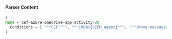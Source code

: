 #### Parser Content
```Java
{
Name = cef-azure-onedrive-app-activity-20
  Conditions = [ """CEF:""", """|MCAS|SIEM_Agent|""", """|Move messages to Deleted Items folder|""" ]
}
```
